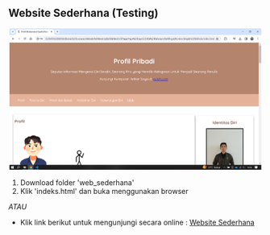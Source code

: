 ## Website Sederhana (Testing)

<p align="center">
  <img width="500" alt="logo" src="Screenshot_3.png"/>
</p>

1. Download folder 'web_sederhana'
2. Klik 'indeks.html' dan buka menggunakan browser

<i>ATAU</i>

- Klik link berikut untuk mengunjungi secara online : [Website Sederhana](https://ifulrahman.github.io/ifulrahmanSimpleWeb.github.io/)
